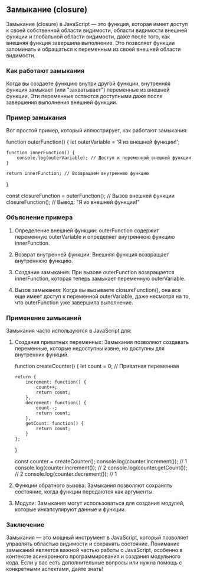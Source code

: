 ## Замыкание (closure) 
Замыкание (closure) в JavaScript — это функция, которая имеет доступ к своей собственной области видимости, области видимости внешней функции и глобальной области видимости, даже после того, как внешняя функция завершила выполнение. Это позволяет функции запоминать и обращаться к переменным из своей внешней области видимости.

### Как работают замыкания

Когда вы создаете функцию внутри другой функции, внутренняя функция замыкает (или "захватывает") переменные из внешней функции. Эти переменные остаются доступными даже после завершения выполнения внешней функции.

### Пример замыкания

Вот простой пример, который иллюстрирует, как работают замыкания:

function outerFunction() {
let outerVariable = 'Я из внешней функции!';

    function innerFunction() {
        console.log(outerVariable); // Доступ к переменной внешней функции
    }

    return innerFunction; // Возвращаем внутреннюю функцию
}

const closureFunction = outerFunction(); // Вызов внешней функции
closureFunction(); // Вывод: "Я из внешней функции!"


### Объяснение примера

1. Определение внешней функции: outerFunction содержит переменную outerVariable и определяет внутреннюю функцию innerFunction.

2. Возврат внутренней функции: Внешняя функция возвращает внутреннюю функцию.

3. Создание замыкания: При вызове outerFunction возвращается innerFunction, которая теперь замыкает переменную outerVariable.

4. Вызов замыкания: Когда вы вызываете closureFunction(), она все еще имеет доступ к переменной outerVariable, даже несмотря на то, что outerFunction уже завершила выполнение.

### Применение замыканий

Замыкания часто используются в JavaScript для:

1. Создания приватных переменных: Замыкания позволяют создавать переменные, которые недоступны извне, но доступны для внутренних функций.

   function createCounter() {
   let count = 0; // Приватная переменная

       return {
           increment: function() {
               count++;
               return count;
           },
           decrement: function() {
               count--;
               return count;
           },
           getCount: function() {
               return count;
           }
       };
   }

   const counter = createCounter();
   console.log(counter.increment()); // 1
   console.log(counter.increment()); // 2
   console.log(counter.getCount()); // 2
   console.log(counter.decrement()); // 1


2. Функции обратного вызова: Замыкания позволяют сохранять состояние, когда функции передаются как аргументы.

3. Модули: Замыкания могут использоваться для создания модулей, которые инкапсулируют данные и функции.

### Заключение

Замыкания — это мощный инструмент в JavaScript, который позволяет управлять областью видимости и сохранять состояние. Понимание замыканий является важной частью работы с JavaScript, особенно в контексте асинхронного программирования и создания модульного кода. Если у вас есть дополнительные вопросы или нужна помощь с конкретными аспектами, дайте знать!